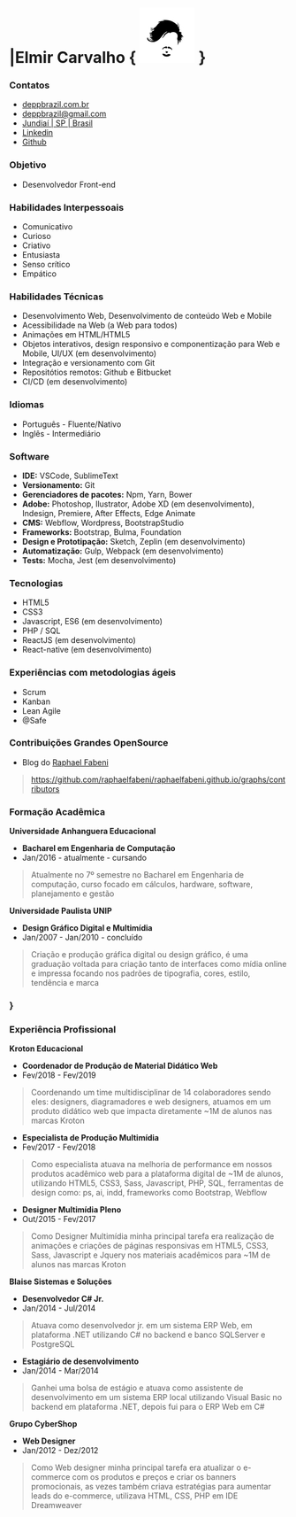 # |Elmir Carvalho { [![brand](assets/brand.jpg)](https://github.com/deppbrazil/cv) } #

### Contatos ### 
* [deppbrazil.com.br](https://www.deppbrazil.com)
* deppbrazil@gmail.com 
* [Jundiaí | SP | Brasil](https://www.google.com.br/maps/place/Jundia%C3%AD,+SP/@-23.1896366,-47.1868625,11z/data=!3m1!4b1!4m5!3m4!1s0x94cf24293cc00531:0xf686a1c1163c6bbb!8m2!3d-23.1857076!4d-46.8978057)
* [Linkedin](https://www.linkedin.com/in/deppbrazil/)
* [Github](https://github.com/deppbrazil)

### Objetivo ###
* Desenvolvedor Front-end

### Habilidades Interpessoais ###
* Comunicativo 
* Curioso
* Criativo
* Entusiasta
* Senso crítico
* Empático

### Habilidades Técnicas ###
* Desenvolvimento Web, Desenvolvimento de conteúdo Web e Mobile
* Acessibilidade na Web (a Web para todos)
* Animações em HTML/HTML5
* Objetos interativos, design responsivo e componentização para Web e Mobile, UI/UX (em desenvolvimento) 
* Integração e versionamento com Git
* Repositótios remotos: Github e Bitbucket 
* CI/CD (em desenvolvimento)

### Idiomas ### 
* Português - Fluente/Nativo
* Inglês - Intermediário

### Software ###
* **IDE:** VSCode, SublimeText
* **Versionamento:** Git
* **Gerenciadores de pacotes:** Npm, Yarn, Bower
* **Adobe:** Photoshop, Ilustrator, Adobe XD (em desenvolvimento), Indesign, Premiere, After Effects, Edge Animate 
* **CMS:** Webflow, Wordpress, BootstrapStudio
* **Frameworks:** Bootstrap, Bulma, Foundation
* **Design e Prototipação:** Sketch, Zeplin (em desenvolvimento)
* **Automatização:** Gulp, Webpack (em desenvolvimento)
* **Tests:** Mocha, Jest (em desenvolvimento)


### Tecnologias ###
* HTML5
* CSS3
* Javascript, ES6 (em desenvolvimento) 
* PHP / SQL
* ReactJS (em desenvolvimento) 
* React-native (em desenvolvimento)

### Experiências com metodologias ágeis ### 
* Scrum
* Kanban
* Lean Agile
* @Safe

### Contribuições Grandes OpenSource ###
* Blog do [Raphael Fabeni](https://github.com/raphaelfabeni)
> https://github.com/raphaelfabeni/raphaelfabeni.github.io/graphs/contributors

### Formação Acadêmica ###
**Universidade Anhanguera Educacional**
* **Bacharel em Engenharia de Computação**
* Jan/2016 - atualmente - cursando 
> Atualmente no 7º semestre no Bacharel em Engenharia de computação, curso focado em cálculos, hardware, software, planejamento e gestão

**Universidade Paulista UNIP**
* **Design Gráfico Digital e Multimídia**
* Jan/2007 - Jan/2010 - concluído 
> Criação e produção gráfica digital ou design gráfico, é uma graduação voltada para criação tanto de interfaces como mídia online e impressa focando nos padrões de tipografia, cores, estilo, tendência e marca 
### } ###

### Experiência Profissional ###
**Kroton Educacional**
* **Coordenador de Produção de Material Didático Web**
* Fev/2018 - Fev/2019
> Coordenando um time multidisciplinar de 14 colaboradores sendo eles: designers, diagramadores e web designers, atuamos em um produto didático web que impacta diretamente ~1M de alunos nas marcas Kroton

* **Especialista de Produção Multimídia**
* Fev/2017 - Fev/2018
> Como especialista atuava na melhoria de performance em nossos produtos acadêmico web para a plataforma digital de ~1M de alunos, utilizando HTML5, CSS3, Sass, Javascript, PHP, SQL, ferramentas de design como: ps, ai, indd, frameworks como Bootstrap, Webflow 

* **Designer Multimídia Pleno**
* Out/2015 - Fev/2017
> Como Designer Multimídia minha principal tarefa era realização de animações e criações de páginas responsivas em HTML5, CSS3, Sass, Javascript e Jquery nos materiais acadêmicos para ~1M de alunos nas marcas Kroton 

**Blaise Sistemas e Soluções**
* **Desenvolvedor C# Jr.**
* Jan/2014 - Jul/2014
> Atuava como desenvolvedor jr. em um sistema ERP Web, em plataforma .NET utilizando C# no backend e banco SQLServer e PostgreSQL

* **Estagiário de desenvolvimento**
* Jan/2014 - Mar/2014
> Ganhei uma bolsa de estágio e atuava como assistente de desenvolvimento em um sistema ERP local utilizando Visual Basic no backend em plataforma .NET, depois fui para o ERP Web em C#

**Grupo CyberShop**
* **Web Designer**
* Jan/2012 - Dez/2012
> Como Web designer minha principal tarefa era atualizar o e-commerce com os produtos e preços e criar os banners promocionais, as vezes também criava estratégias para aumentar leads do e-commerce, utilizava HTML, CSS, PHP em IDE Dreamweaver